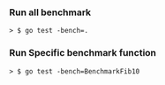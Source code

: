 ### Run all benchmark
```
> $ go test -bench=.
```

### Run Specific benchmark function
```
> $ go test -bench=BenchmarkFib10
```